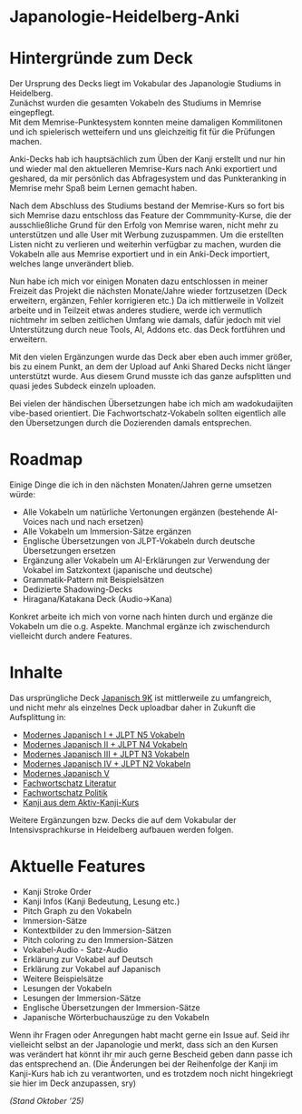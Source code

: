 # Japanologie-Heidelberg-Anki

# **Hintergründe zum Deck**

Der Ursprung des Decks liegt im Vokabular des Japanologie Studiums in Heidelberg.  
Zunächst wurden die gesamten Vokabeln des Studiums in Memrise eingepflegt.  
Mit dem Memrise-Punktesystem konnten meine damaligen Kommilitonen und ich spielerisch wetteifern und uns gleichzeitig fit für die Prüfungen machen.

Anki-Decks hab ich hauptsächlich zum Üben der Kanji erstellt und nur hin und wieder mal den aktuelleren Memrise-Kurs nach Anki exportiert und geshared, da mir persönlich das Abfragesystem und das Punkteranking in Memrise mehr Spaß beim Lernen gemacht haben.

Nach dem Abschluss des Studiums bestand der Memrise-Kurs so fort bis sich Memrise dazu entschloss das Feature der Commmunity-Kurse, die der ausschließliche Grund für den Erfolg von Memrise waren, nicht mehr zu unterstützen und alle User mit Werbung zuzuspammen. Um die erstellten Listen nicht zu verlieren und weiterhin verfügbar zu machen, wurden die Vokabeln alle aus Memrise exportiert und in ein Anki-Deck importiert, welches lange unverändert blieb.

Nun habe ich mich vor einigen Monaten dazu entschlossen in meiner Freizeit das Projekt die nächsten Monate/Jahre wieder fortzusetzen (Deck erweitern, ergänzen, Fehler korrigieren etc.) Da ich mittlerweile in Vollzeit arbeite und in Teilzeit etwas anderes studiere, werde ich vermutlich nichtmehr im selben zeitlichen Umfang wie damals, dafür jedoch mit viel Unterstützung durch neue Tools, AI, Addons etc. das Deck fortführen und erweitern.

Mit den vielen Ergänzungen wurde das Deck aber eben auch immer größer, bis zu einem Punkt, an dem der Upload auf Anki Shared Decks nicht länger unterstützt wurde. Aus diesem Grund musste ich das ganze aufsplitten und quasi jedes Subdeck einzeln uploaden.

Bei vielen der händischen Übersetzungen habe ich mich am wadokudaijiten vibe-based orientiert. Die Fachwortschatz-Vokabeln sollten eigentlich alle den Übersetzungen durch die Dozierenden damals entsprechen.

# **Roadmap**

Einige Dinge die ich in den nächsten Monaten/Jahren gerne umsetzen würde:
- Alle Vokabeln um natürliche Vertonungen ergänzen (bestehende AI-Voices nach und nach ersetzen)
- Alle Vokabeln um Immersion-Sätze ergänzen 
- Englische Übersetzungen von JLPT-Vokabeln durch deutsche Übersetzungen ersetzen   
- Ergänzung aller Vokabeln um AI-Erklärungen zur Verwendung der Vokabel im Satzkontext (japanische und deutsche)  
- Grammatik-Pattern mit Beispielsätzen  
- Dedizierte Shadowing-Decks    
- Hiragana/Katakana Deck (Audio->Kana)
    
Konkret arbeite ich mich von vorne nach hinten durch und ergänze die Vokabeln um die o.g. Aspekte. Manchmal ergänze ich zwischendurch vielleicht durch andere Features.

# **Inhalte**


Das ursprüngliche Deck [Japanisch 9K](https://ankiweb.net/shared/info/1957763236) ist mittlerweile zu umfangreich,<br>
und nicht mehr als einzelnes Deck uploadbar daher in Zukunft die Aufsplittung in: <br>
- [Modernes Japanisch I + JLPT N5 Vokabeln](https://ankiweb.net/shared/info/223425513) 
- [Modernes Japanisch II + JLPT N4 Vokabeln](https://ankiweb.net/shared/info/1302353191) 
- [Modernes Japanisch III + JLPT N3 Vokabeln](https://ankiweb.net/shared/info/828941941) 
- [Modernes Japanisch IV + JLPT N2 Vokabeln](https://ankiweb.net/shared/info/1297526973) 
- [Modernes Japanisch V](https://ankiweb.net/shared/info/1930766654) 
- [Fachwortschatz Literatur](https://ankiweb.net/shared/info/1957763236) 
- [Fachwortschatz Politik](https://ankiweb.net/shared/info/1957763236) 
- [Kanji aus dem Aktiv-Kanji-Kurs](https://ankiweb.net/shared/info/668749901)  
    
Weitere Ergänzungen bzw. Decks die auf dem Vokabular der Intensivsprachkurse in Heidelberg aufbauen werden folgen.


# **Aktuelle Features**

- Kanji Stroke Order
- Kanji Infos (Kanji Bedeutung, Lesung etc.)
- Pitch Graph zu den Vokabeln
- Immersion-Sätze
- Kontextbilder zu den Immersion-Sätzen
- Pitch coloring zu den Immersion-Sätzen
- Vokabel-Audio - Satz-Audio
- Erklärung zur Vokabel auf Deutsch
- Erklärung zur Vokabel auf Japanisch
- Weitere Beispielsätze
- Lesungen der Vokabeln
- Lesungen der Immersion-Sätze
- Englische Übersetzungen der Immersion-Sätze
- Japanische Wörterbuchauszüge zu den Vokabeln

Wenn ihr Fragen oder Anregungen habt macht gerne ein Issue auf.
Seid ihr vielleicht selbst an der Japanologie und merkt, dass sich an den Kursen was verändert hat könnt ihr mir auch gerne Bescheid geben dann passe ich das entsprechend an. 
(Die Änderungen bei der Reihenfolge der Kanji im Kanji-Kurs hab ich zu verantworten, und es trotzdem noch nicht hingekriegt sie hier im Deck anzupassen, sry)

_(Stand Oktober ‘25)_
